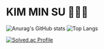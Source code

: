 # KIM MIN SU  🧑🏻‍💻



![Anurag's GitHub stats](https://github-readme-stats.vercel.app/api?username=MSlcim&show_icons=true&theme=ocean_dark)
![Top Langs](https://github-readme-stats.vercel.app/api/top-langs/?username=MSlcim&layout=compact&theme=compact)


[![Solved.ac Profile](http://mazassumnida.wtf/api/v2/generate_badge?boj=dkrak6988)](https://solved.ac/dkrak6988/)

